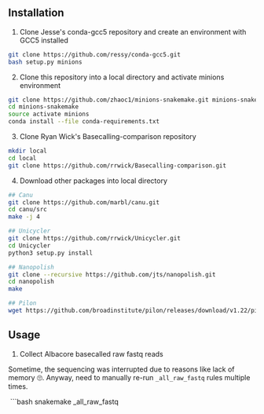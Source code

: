 ## Installation

1. Clone Jesse's conda-gcc5 repository and create an environment with GCC5 installed
  
  ```bash
  git clone https://github.com/ressy/conda-gcc5.git
  bash setup.py minions
  ```
2. Clone this repository into a local directory and activate minions environment
  ```bash
  git clone https://github.com/zhaoc1/minions-snakemake.git minions-snakemake
  cd minions-snakemake
  source activate minions
  conda install --file conda-requirements.txt
  ```
 
3. Clone Ryan Wick's Basecalling-comparison repository
  ```bash
  mkdir local
  cd local
  git clone https://github.com/rrwick/Basecalling-comparison.git
  ```

4. Download other packages into local directory
  ```bash
  ## Canu
  git clone https://github.com/marbl/canu.git
  cd canu/src
  make -j 4
  
  ## Unicycler
  git clone https://github.com/rrwick/Unicycler.git
  cd Unicycler
  python3 setup.py install
  
  ## Nanopolish
  git clone --recursive https://github.com/jts/nanopolish.git
  cd nanopolish
  make
  
  ## Pilon
  wget https://github.com/broadinstitute/pilon/releases/download/v1.22/pilon-1.22.jar
  ```

## Usage

1. Collect Albacore basecalled raw fastq reads

Sometime, the sequencing was interrupted due to reasons like lack of memory 🙄. Anyway, need to manually re-run `_all_raw_fastq` rules multiple times.

  ```bash
  snakemake _all_raw_fastq
  ```
